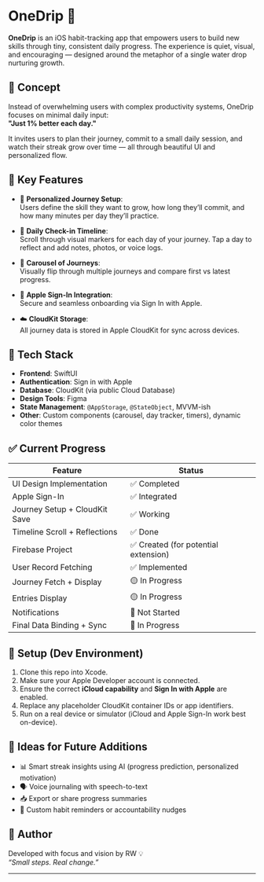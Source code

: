 # OneDrip 🌱

**OneDrip** is an iOS habit-tracking app that empowers users to build new skills through tiny, consistent daily progress. The experience is quiet, visual, and encouraging — designed around the metaphor of a single water drop nurturing growth.

## 🧠 Concept

Instead of overwhelming users with complex productivity systems, OneDrip focuses on minimal daily input:  
**"Just 1% better each day."**

It invites users to plan their journey, commit to a small daily session, and watch their streak grow over time — all through beautiful UI and personalized flow.

## 📱 Key Features

- 📆 **Personalized Journey Setup**:  
  Users define the skill they want to grow, how long they’ll commit, and how many minutes per day they’ll practice.

- 🧭 **Daily Check-in Timeline**:  
  Scroll through visual markers for each day of your journey. Tap a day to reflect and add notes, photos, or voice logs.

- 🎡 **Carousel of Journeys**:  
  Visually flip through multiple journeys and compare first vs latest progress.

- 🔐 **Apple Sign-In Integration**:  
  Secure and seamless onboarding via Sign In with Apple.

- ☁️ **CloudKit Storage**:  
  All journey data is stored in Apple CloudKit for sync across devices.

## 🧩 Tech Stack

- **Frontend**: SwiftUI
- **Authentication**: Sign in with Apple
- **Database**: CloudKit (via public Cloud Database)
- **Design Tools**: Figma
- **State Management**: `@AppStorage`, `@StateObject`, MVVM-ish
- **Other**: Custom components (carousel, day tracker, timers), dynamic color themes

## ✅ Current Progress

| Feature                            | Status      |
|------------------------------------|-------------|
| UI Design Implementation           | ✅ Completed |
| Apple Sign-In                      | ✅ Integrated |
| Journey Setup + CloudKit Save      | ✅ Working   |
| Timeline Scroll + Reflections      | ✅ Done      |
| Firebase Project                   | ✅ Created (for potential extension) |
| User Record Fetching               | ✅ Implemented |
| Journey Fetch + Display            | 🟡 In Progress |
| Entries Display                    | 🟡 In Progress |
| Notifications                      | 🔲 Not Started |
| Final Data Binding + Sync          | 🔲 In Progress |

## 🔧 Setup (Dev Environment)

1. Clone this repo into Xcode.
2. Make sure your Apple Developer account is connected.
3. Ensure the correct **iCloud capability** and **Sign In with Apple** are enabled.
4. Replace any placeholder CloudKit container IDs or app identifiers.
5. Run on a real device or simulator (iCloud and Apple Sign-In work best on-device).

## 🧠 Ideas for Future Additions

- 📊 Smart streak insights using AI (progress prediction, personalized motivation)
- 🗣️ Voice journaling with speech-to-text
- 📥 Export or share progress summaries
- 🔔 Custom habit reminders or accountability nudges

## 👤 Author

Developed with focus and vision by RW 💡  
*“Small steps. Real change.”*

---

